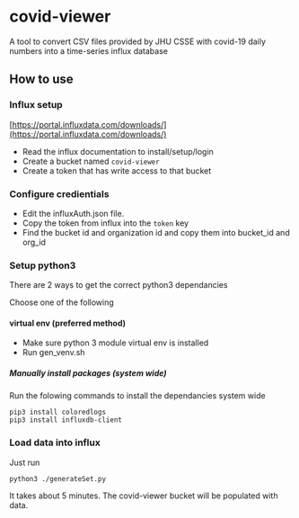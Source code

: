 # covid-viewer

A tool to convert CSV files provided by JHU CSSE with covid-19 daily numbers into a time-series influx database

## How to use

### Influx setup

[https://portal.influxdata.com/downloads/](https://portal.influxdata.com/downloads/)

- Read the influx documentation to install/setup/login
- Create a bucket named `covid-viewer`
- Create a token that has write access to that bucket

### Configure credientials

- Edit the influxAuth.json file.
- Copy the token from influx into the `token` key
- Find the bucket id and organization id and copy them into bucket_id and org_id

### Setup python3

There are 2 ways to get the correct python3 dependancies

Choose one of the following

#### virtual env (preferred method)

- Make sure python 3 module virtual env is installed
- Run gen_venv.sh

##### Manually install packages (system wide)


Run the folowing commands to install the dependancies system wide
```
pip3 install coloredlogs
pip3 install influxdb-client
```

### Load data into influx

Just run 

```
python3 ./generateSet.py
```

It takes about 5 minutes. The covid-viewer bucket will be populated with data.